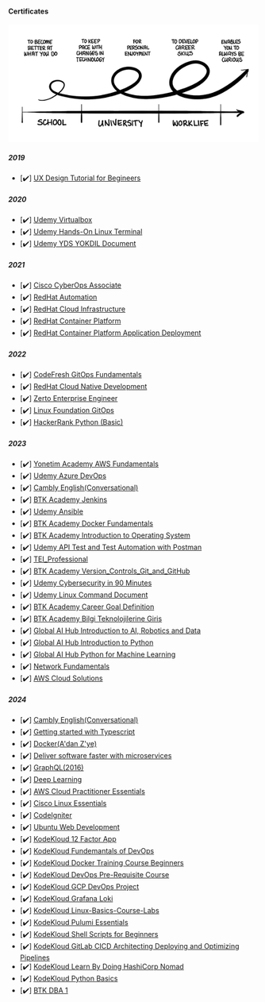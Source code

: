 #### Certificates

![Learner](/images/Lifelong_learning.jpg)

##### 2019

- [✔️] [UX Design Tutorial for Begineers](/2019/UX_Design_Tutorial_for_Beginners.pdf)


##### 2020 

- [✔️] [Udemy Virtualbox](/2020/VirtualBox_with_virtual_machine.pdf)
- [✔️] [Udemy Hands-On Linux Terminal](/2020/Hands-On-Linux-Terminal.pdf)
- [✔️] [Udemy YDS YOKDIL Document](/2020/yds.pdf)

##### 2021 

- [✔️] [Cisco CyberOps Associate](/2021/Cisco_CyberOps_Associate.pdf)
- [✔️] [RedHat Automation](/2021/RedHat_Automation.pdf)
- [✔️] [RedHat Cloud Infrastructure](/2021/RedHat_Cloud_Infrastructure.pdf)
- [✔️] [RedHat Container Platform](/2021/RedHat_Container_Platform.pdf)
- [✔️] [RedHat Container Platform Application Deployment](/2021/RedHat_Container_Platform_Application_Deployment.pdf)

##### 2022

- [✔️] [CodeFresh GitOps Fundamentals](/2022/CodeFresh_GitOps_Fundamentals.pdf)
- [✔️] [RedHat Cloud Native Development](/2022/RedHat_Cloud-Native_Development.pdf)
- [✔️] [Zerto Enterprise Engineer](/2022/RedHat_Cloud_Infrastructure.pdf)
- [✔️] [Linux Foundation GitOps](/2022/LinuxFoundation_GitOps.pdf)
- [✔️] [HackerRank Python (Basic)](/2022/python_basic_certificate.pdf)
  
##### 2023

- [✔️] [Yonetim Academy AWS Fundamentals](/2023/AWS_Foundational_Level_Cloud_Practitioner_Essentials.pdf)
- [✔️] [Udemy Azure DevOps](/2023/Azure_DevOps.pdf)
- [✔️] [Cambly English(Conversational)](/2023/Cambly_Certificate.pdf)
- [✔️] [BTK Academy Jenkins](/2023/DevOps_Solutions_(Jenkins)_Certificates.pdf)
- [✔️] [Udemy Ansible](/2023/DevOps-Ansible-Zero-to-Hero.pdf)
- [✔️] [BTK Academy Docker Fundamentals](/2023/Docker_Fundamentals_Certificates.pdf)
- [✔️] [BTK Academy Introduction to Operating System](/2023/Introduction_to_Operating_System_Certificates.pdf)
- [✔️] [Udemy API Test and Test Automation with Postman](/2023/Postman_ile_API_(Arayuz)_Testi_ve_Test_Otomasyonu.pdf)
- [✔️] [TEI_Professional](/2023/TEI_Professional.jpg)
- [✔️] [BTK Academy Version_Controls_Git_and_GitHub](/2023/Version_Controls_Git_and_GitHub.pdf)
- [✔️] [Udemy Cybersecurity in 90 Minutes](/2023/Cybersecurity_in_90Minutes.pdf)
- [✔️] [Udemy Linux Command Document](/2023/Linux-Fundamentals.pdf)
- [✔️] [BTK Academy Career Goal Definition](/2023/Kariyerde_Hedef_Belirleme_Sertifika.pdf)
- [✔️] [BTK Academy Bilgi Teknolojilerine Giris](/2023/Bilgi_Teknolojilerine_Giri__Sertifika.pdf)
- [✔️] [Global AI Hub Introduction to AI, Robotics and Data](/2023/Nurdan%20Kolay-Introduction%20to%20AI,%20Robotics%20and%20Data-Global%20AI%20Hub.pdf)
- [✔️] [Global AI Hub Introduction to Python](/2023/Nurdan%20Kolay-Introduction%20to%20Python-Global%20AI%20Hub.pdf)
- [✔️] [Global AI Hub Python for Machine Learning](/2023/Nurdan%20Kolay-Python%20for%20Machine%20Learning-Global%20AI%20Hub.pdf)
- [✔️] [Network Fundamentals](/2023/Network_Fundamentals.pdf)
- [✔️] [AWS Cloud Solutions](/2023/AWS_Cloud_Solutions.pdf)

##### 2024

- [✔️] [Cambly English(Conversational)](/2024/Cambly_Certificate.pdf)
- [✔️] [Getting started with Typescript](/2024/Getting_started_with_TypeScript.pdf)
- [✔️] [Docker(A'dan Z'ye)](/2024/Docker.pdf)
- [✔️] [Deliver software faster with microservices](/2024/Deliver_software_faster_with_microservices.pdf)
- [✔️] [GraphQL(2016)](/2024/GraphQL.pdf)
- [✔️] [Deep Learning](/2024/Deep_Learning.pdf)
- [✔️] [AWS Cloud Practitioner Essentials](/2024/AWS_Cloud_Practitioner_Essentials.pdf)
- [✔️] [Cisco Linux Essentials](/2024/Cisco_LinuxEssentials_certificate.pdf)
- [✔️] [CodeIgniter](/2024/CodeIgniter.pdf)
- [✔️] [Ubuntu Web Development](/2024/Ubuntu_web_development_setup.pdf)
- [✔️] [KodeKloud 12 Factor App](/2024/KodeKloud_12-Factor-App.pdf)
- [✔️] [KodeKloud Fundemantals of DevOps](/2024/KodeKloud_Certificate_Fundamentals-of-DevOps.pdf)
- [✔️] [KodeKloud Docker Training Course Beginners](/2024/KodeKloud_Docker_Training_Course.pdf)
- [✔️] [KodeKloud DevOps Pre-Requisite Course](/2024/KodeKloud_DevOps-Pre-Requisite-Course.pdf)
- [✔️] [KodeKloud GCP DevOps Project](/2024/KodeKloud_GCP-DevOps-Project.pdf)
- [✔️] [KodeKloud Grafana Loki](/2024/KodeKloud_Grafana-Loki.pdf)
- [✔️] [KodeKloud Linux-Basics-Course-Labs](/2024/KodeKloud_Linux-Basics-Course-Labs.pdf)
- [✔️] [KodeKloud Pulumi Essentials](/2024/KodeKloud_Pulumi-Essentials.pdf)
- [✔️] [KodeKloud Shell Scripts for Beginners](/2024/KodeKloud_Shell-Scripts-for-Beginners.pdf)
- [✔️] [KodeKloud GitLab CICD Architecting Deploying and Optimizing Pipelines](/2024/KodeKloud_GitLab-CICD-Architecting-Deploying-and-Optimizing-Pipelines.pdf)
- [✔️] [KodeKloud Learn By Doing HashiCorp Nomad](/2024/KodeKloud_Learn-By-Doing-HashiCorp-Nomad.pdf)
- [✔️] [KodeKloud Python Basics](/2024/KodeKloud_Python-Basics.pdf)
- [✔️] [BTK DBA 1](/2024/Oracle_Veri_Tabanı_Yönetimi_1_Sertifika.pdf)

